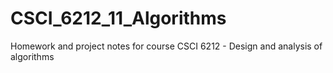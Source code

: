 # CSCI_6212_11_Algorithms
Homework and project notes for course CSCI 6212 - Design and analysis of algorithms
